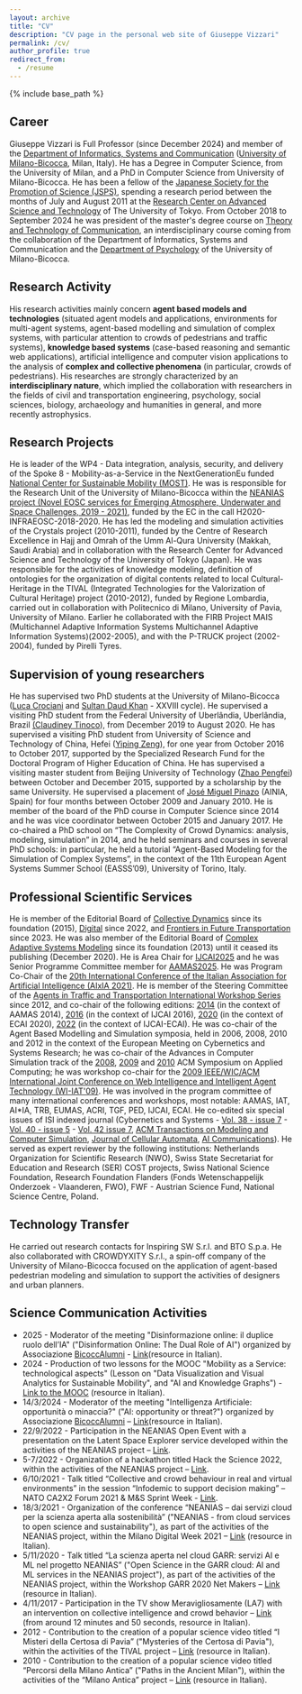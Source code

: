 ```yaml
---
layout: archive
title: "CV"
description: "CV page in the personal web site of Giuseppe Vizzari"
permalink: /cv/
author_profile: true
redirect_from:
  - /resume
---
```


{% include base_path %}

## Career

Giuseppe Vizzari is Full Professor (since December 2024) and member of the [Department of Informatics, Systems and Communication](https://www.disco.unimib.it/en) ([University of Milano-Bicocca](https://en.unimib.it/), Milan, Italy). He has a Degree in Computer Science, from the University of Milan, and a PhD in Computer Science from University of Milano-Bicocca. He has been a fellow of the [Japanese Society for the Promotion of Science (JSPS)](https://www.jsps.go.jp/english/), spending a research period between the months of July and August 2011 at the [Research Center on Advanced Science and Technology](https://www.rcast.u-tokyo.ac.jp/en/) of The University of Tokyo. From October 2018 to September 2024 he was president of the master's degree course on [Theory and Technology of Communication](https://en.unimib.it/graduate/theory-technology-communication), an interdisciplinary course coming from the collaboration of the Department of Informatics, Systems and Communication and the [Department of Psychology](https://psicologia.unimib.it/en) of the University of Milano-Bicocca.

## Research Activity

His research activities mainly concern __agent based models and technologies__ (situated agent models and applications, environments for multi-agent systems, agent-based modelling and simulation of complex systems, with particular attention to crowds of pedestrians and traffic systems), __knowledge based systems__ (case-based reasoning and semantic web applications), artificial intelligence and computer vision applications to the analysis of __complex and collective phenomena__ (in particular, crowds of pedestrians). His researches are strongly characterized by an __interdisciplinary nature__, which implied the collaboration with researchers in the fields of civil and transportation engineering, psychology, social sciences, biology, archaeology and humanities in general, and more recently astrophysics.

## Research Projects

He is leader of the WP4 - Data integration, analysis, security, and delivery of the Spoke 8 - Mobility-as-a-Service in the NextGenerationEu funded [National Center for Sustainable Mobility (MOST)](https://www.centronazionalemost.it/). He was is responsible for the Research Unit of the University of Milano-Bicocca within the [NEANIAS project (Novel EOSC services for Emerging Atmosphere, Underwater and Space Challenges, 2019 - 2021)](https://cordis.europa.eu/project/id/863448), funded by the EC in the call H2020-INFRAEOSC-2018-2020. He has led the modeling and simulation activities of the Crystals project (2010-2011), funded by the Centre of Research Excellence in Hajj and Omrah of the Umm Al-Qura University (Makkah, Saudi Arabia) and in collaboration with the Research Center for Advanced Science and Technology of the University of Tokyo (Japan). He was responsible for the activities of knowledge modeling, definition of ontologies for the organization of digital contents related to local Cultural-Heritage in the TIVAL (Integrated Technologies for the Valorization of Cultural Heritage) project (2010-2012), funded by Regione Lombardia, carried out in collaboration with Politecnico di Milano, University of Pavia, University of Milano. Earlier he collaborated with the FIRB Project MAIS (Multichannel Adaptive Information Systems Multichannel Adaptive Information Systems)(2002-2005), and with the P-TRUCK project (2002-2004), funded by Pirelli Tyres.

## Supervision of young researchers

He has supervised two PhD students at the University of Milano-Bicocca ([Luca Crociani](https://it.linkedin.com/in/luca-crociani-149045183/en) and [Sultan Daud Khan](https://nutech.edu.pk/academics/education-learning/nutech-school-of-information-technology/computer-science/faculty-cs/dr-sultan-daud-khan/) - XXVIII cycle). He supervised a visiting PhD student from the Federal University of Uberlândia, Uberlândia, Brazil [(Claudiney Tinoco](https://scholar.google.it/citations?user=h7Aucq4AAAAJ&hl=it&oi=ao)), from December 2019 to August 2020. He has supervised a visiting PhD student from University of Science and Technology of China, Hefei ([Yiping Zeng](https://www.scopus.com/authid/detail.uri?authorId=57193553660)), for one year from October 2016 to October 2017, supported by the Specialized Research Fund for the Doctoral Program of Higher Education of China. He has supervised a visiting master student from Beijing University of Technology ([Zhao Pengfei](https://www.researchgate.net/profile/Pengfei-Zhao-18)) between October and December 2015, supported by a scholarship by the same University. He supervised a placement of [José Miguel Pinazo](https://www.linkedin.com/in/josemiguelpinazo/?locale=en_US) (AINIA, Spain) for four months between October 2009 and January 2010. He is member of the board of the PhD course in Computer Science since 2014 and he was vice coordinator between October 2015 and January 2017. He co-chaired a PhD school on “The Complexity of Crowd Dynamics: analysis, modeling, simulation” in 2014, and he held seminars and courses in several PhD schools: in particular, he held a tutorial “Agent-Based Modeling for the Simulation of Complex Systems”, in the context of the 11th European Agent Systems Summer School (EASSS’09), University of Torino, Italy.

## Professional Scientific Services

He is member of the Editorial Board of [Collective Dynamics](https://collective-dynamics.eu/index.php/cod/index) since its foundation (2015), [Digital](https://www.mdpi.com/journal/digital) since 2022, and [Frontiers in Future Transportation](https://www.frontiersin.org/journals/future-transportation) since 2023. He was also member of the Editorial Board of [Complex Adaptive Systems Modeling](https://casmodeling.springeropen.com/) since its foundation (2013) until it ceased its publishing (December 2020). He is Area Chair for [IJCAI2025](https://2025.ijcai.org/) and he was Senior Programme Committee member for [AAMAS2025](https://aamas2025.org/). He was Program Co-Chair of the [20th International Conference of the Italian Association for Artificial Intelligence (AIxIA 2021)](https://aixia2021.disco.unimib.it/). He is member of the Steering Committee of the [Agents in Traffic and Transportation International Workshop Series](http://www.ia.urjc.es/ATT/) since 2012, and co-chair of the following editions: [2014](http://agents.fel.cvut.cz/att2014/) (in the context of AAMAS 2014), [2016](http://www.ia.urjc.es/att2016/) (in the context of IJCAI 2016), [2020](https://sites.google.com/unimib.it/att2020) (in the context of ECAI 2020), [2022](https://sites.google.com/unimib.it/att2022) (in the context of IJCAI-ECAI). He was co-chair of the Agent Based Modelling and Simulation symposia, held in 2006, 2008, 2010 and 2012 in the context of the European Meeting on Cybernetics and Systems Research; he was co-chair of the Advances in Computer Simulation track of the [2008](https://dl.acm.org/doi/proceedings/10.1145/1363686), [2009](https://dl.acm.org/doi/proceedings/10.1145/1529282) and [2010](https://dl.acm.org/doi/proceedings/10.1145/1774088) ACM Symposium on Applied Computing; he was workshop co-chair for the [2009 IEEE/WIC/ACM International Joint Conference on Web Intelligence and Intelligent Agent Technology (WI-IAT'09)](https://ieeexplore.ieee.org/xpl/tocresult.jsp?isnumber=5284931). He was involved in the program committee of many international conferences and workshops, most notable: AAMAS, IAT, AI*IA, TRB, EUMAS, ACRI, TGF, PED, IJCAI, ECAI. He co-edited six special issues of ISI indexed journal (Cybernetics and Systems - [Vol. 38 - issue 7](https://www.tandfonline.com/toc/ucbs20/38/7) - [Vol. 40 - issue 5](https://www.tandfonline.com/toc/ucbs20/40/5) - [Vol. 42 issue 7](https://www.tandfonline.com/toc/ucbs20/42/7), [ACM Transactions on Modeling and Computer Simulation](https://dl.acm.org/toc/tomacs/2016/26/3), [Journal of Cellular Automata](https://www.oldcitypublishing.com/journals/jca-home/jca-issue-contents/jca-volume-12-number-5-2017/), [AI Communications](https://content.iospress.com/journals/ai-communications/34/1)). He served as expert reviewer by the following institutions: Netherlands Organization for Scientific Research (NWO), Swiss State Secretariat for Education and Research (SER) COST projects, Swiss National Science Foundation, Research Foundation Flanders (Fonds Wetenschappelijk Onderzoek - Vlaanderen, FWO), FWF - Austrian Science Fund, National Science Centre, Poland.

## Technology Transfer

He carried out research contacts for Inspiring SW S.r.l. and BTO S.p.a. He also collaborated with CROWDYXITY S.r.l., a spin-off company of the University of Milano-Bicocca focused on the application of agent-based pedestrian modeling and simulation to support the activities of designers and urban planners.

## Science Communication Activities
- 2025 - Moderator of the meeting "Disinformazione online: il duplice ruolo dell’IA" ("Disinformation Online: The Dual Role of AI") organized by Associazione [BicoccAlumni](https://www.bicoccalumni.it/) - [Link](https://youtu.be/JZtLs7BFqCk?si=othSUTOsqOqvIUpP)(resource in Italian).
- 2024 - Production of two lessons for the MOOC "Mobility as a Service: technological aspects" (Lesson on "Data Visualization and Visual Analytics for Sustainable Mobility", and "AI and Knowledge Graphs") - 
[Link to the MOOC](https://lms.federica.eu/course/view.php?id=880) (resource in Italian).
- 14/3/2024 - Moderator of the meeting "Intelligenza Artificiale: opportunità o minaccia?" ("AI: opportunity or threat?") organized by Associazione [BicoccAlumni](https://www.bicoccalumni.it/) – [Link](https://youtu.be/p57sVh6AyW8?si=hBogckPt1oLzep3e)(resource in Italian).
- 22/9/2022 - Participation in the NEANIAS Open Event with a presentation on the Latent Space Explorer service developed within the activities of the NEANIAS project – [Link](https://www.neanias.eu/index.php/open-event/neanias-open-event).
- 5-7/2022 - Organization of a hackathon titled Hack the Science 2022, within the activities of the NEANIAS project – [Link](https://sites.google.com/unimib.it/hack-the-science-2022/challenges/hack-the-ux-of-neanias).
- 6/10/2021 - Talk titled “Collective and crowd behaviour in real and virtual environments” in the session “Infodemic to support decision making” – NATO CA2X2 Forum 2021 & M&S Sprint Week - [Link](https://www.mscoe.org/event/nato-ca2x2-forum-2021/).
- 18/3/2021 - Organization of the conference “NEANIAS – dai servizi cloud per la scienza aperta alla sostenibilità” ("NEANIAS - from cloud services to open science and sustainability"), as part of the activities of the NEANIAS project, within the Milano Digital Week 2021 – [Link](https://sites.google.com/unimib.it/neanias-mdw2021/home-page) (resource in Italian).
- 5/11/2020 - Talk titled “La scienza aperta nel cloud GARR: servizi AI e ML nel progetto NEANIAS” ("Open Science in the GARR cloud: AI and ML services in the NEANIAS project"), as part of the activities of the NEANIAS project, within the Workshop GARR 2020 Net Makers – [Link](https://www.eventi.garr.it/it/ws21/programma/speaker/670-giuseppe-vizzari) (resource in Italian).
- 4/11/2017 - Participation in the TV show Meravigliosamente (LA7) with an intervention on collective intelligence and crowd behavior – [Link](https://www.la7.it/meravigliosamente/rivedila7/meravigliosamente-puntata-04112017-04-11-2017-226154) (from around 12 minutes and 50 seconds, resource in Italian).
- 2012 - Contribution to the creation of a popular science video titled “I Misteri della Certosa di Pavia” ("Mysteries of the Certosa di Pavia"), within the activities of the TIVAL project – [Link](https://www.youtube.com/watch?v=1ymnQ16mqSQ) (resource in Italian).
- 2010 - Contribution to the creation of a popular science video titled “Percorsi della Milano Antica” ("Paths in the Ancient Milan"), within the activities of the “Milano Antica” project – [Link](https://www.youtube.com/watch?v=pzhVtTMW-eI&t=552s) (resource in Italian).
